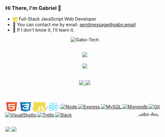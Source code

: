 ### Hi There, I'm Gabriel 👋

- <img align="center" alt="Rafa-Js" height="15" width="15" src="https://raw.githubusercontent.com/devicons/devicon/master/icons/javascript/javascript-plain.svg"> Full-Stack JavaScript Web Developer
- 📩 You can contact me by email: sendmessage@gabo.email
- 🤗 If I don't know it, I'll learn it. 
<p align="center"> <img src="https://komarev.com/ghpvc/?username=Gabo-Tech " alt="Gabo-Tech" /> </p>

<div align="center">
  <a href="https://github.com/Gabo-Tech"></a><br>
  <img height="165em" src="https://github-readme-stats.vercel.app/api?username=Gabo-Tech&show_icons=true&theme=dark&include_all_commits=true&count_private=true"/><br><br>
  <img height="198em" src="https://github-readme-stats.vercel.app/api/top-langs/?username=Gabo-Tech&layout=compact&langs_count=7&theme=dark"/>
</div><br><br>
  <div align="center">
  <a href="https://github.com/Gabo-Tech">
  <img height="300em"  src="https://wakatime.com/share/@3820edef-161f-4e1e-ae66-f24e2cd7d16a/2f236fa0-40d5-4f7e-9be0-e6ea43eff3dd.svg"/>
  <img height="300em" src="https://wakatime.com/share/@3820edef-161f-4e1e-ae66-f24e2cd7d16a/7c4a24e6-a376-41bd-8c0d-647dc96041f4.svg"/>
</div><br><br>

</div>
<div style="display: inline_block"><br>
  <img align="center" alt="HTML" height="30" width="40" src="https://raw.githubusercontent.com/devicons/devicon/master/icons/html5/html5-original.svg">
  <img align="center" alt="CSS" height="30" width="40" src="https://raw.githubusercontent.com/devicons/devicon/master/icons/css3/css3-original.svg">
  <img align="center" alt="Js" height="30" width="40" src="https://raw.githubusercontent.com/devicons/devicon/master/icons/javascript/javascript-plain.svg">
  <img align="center" alt="React" height="30" width="40" src="https://raw.githubusercontent.com/devicons/devicon/master/icons/react/react-original.svg">
  <img align="center" alt="Node" height="30" width="40" src="https://cdn.jsdelivr.net/gh/devicons/devicon/icons/nodejs/nodejs-original.svg">
  <img align="center" alt="Express" height="30" width="30" src="https://symbols.getvecta.com/stencil_79/88_expressjs-icon.54bb6035d3.jpg">
  <img align="center" alt="MySQL" height="30" width="30" src="https://e7.pngegg.com/pngimages/747/798/png-clipart-mysql-mysql.png">
  <img align="center" alt="Mongodb" height="30" width="40" src="https://cdn.jsdelivr.net/gh/devicons/devicon/icons/mongodb/mongodb-original-wordmark.svg">
  <img align="center" alt="Git" height="30" width="40" src="https://cdn.jsdelivr.net/gh/devicons/devicon/icons/git/git-original.svg">
  <img align="center" alt="VisualStudio" height="30" width="30" src="https://user-images.githubusercontent.com/674621/71187801-14e60a80-2280-11ea-94c9-e56576f76baf.png">
  <img align="center" alt="Trello" height="30" width="40" src="https://cdn.jsdelivr.net/gh/devicons/devicon/icons/trello/trello-plain.svg">
  <img align="center" alt="Slack" height="30" width="40" src="https://cdn.jsdelivr.net/gh/devicons/devicon/icons/slack/slack-original.svg">
  <img align="right" alt="Gabo-Avatar" height="150" style="border-radius:60px;" src='https://avataaars.io/?avatarStyle=Transparent&topType=ShortHairShortWaved&accessoriesType=Blank&hairColor=Blonde&clotheType=Hoodie&clotheColor=Gray&eyeType=Default&eyebrowType=RaisedExcitedNatural&mouthType=Twinkle&skinColor=Light'
/>
</div>

                       
##

  <a href = "mailto:sendmessage@gabo.email"><img src="https://img.shields.io/badge/-Gmail-%23333?style=for-the-badge&logo=gmail&logoColor=white" target="_blank"></a>
    <a href="https://www.linkedin.com/in/gabowebdeveloper/" target="_blank"><img src="https://img.shields.io/badge/-LinkedIn-%230077B5?style=for-the-badge&logo=linkedin&logoColor=white" target="_blank"></a> 

